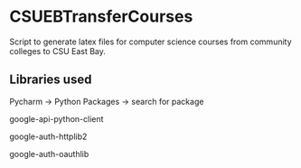 # CSUEBTransferCourses
Script to generate latex files for computer science courses from community colleges to CSU East Bay.

## Libraries used
Pycharm -> Python Packages -> search for package

google-api-python-client

google-auth-httplib2

google-auth-oauthlib
